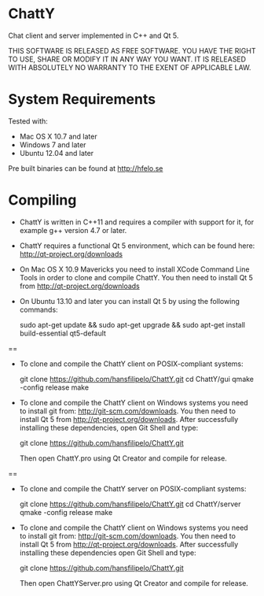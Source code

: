 ChattY
==============

Chat client and server implemented in C++ and Qt 5.

THIS SOFTWARE IS RELEASED AS FREE SOFTWARE. YOU HAVE THE RIGHT TO USE, SHARE OR MODIFY IT IN ANY WAY YOU WANT. IT IS RELEASED WITH ABSOLUTELY NO WARRANTY TO THE EXENT OF APPLICABLE LAW.

System Requirements
==============

Tested with: 

* Mac OS X 10.7 and later
* Windows 7 and later
* Ubuntu 12.04 and later

Pre built binaries can be found at http://hfelo.se

Compiling
==============

- ChattY is written in C++11 and requires a compiler with support for it, for example g++ version 4.7 or later.

- ChattY requires a functional Qt 5 environment, which can be found here: http://qt-project.org/downloads

- On Mac OS X 10.9 Mavericks you need to install XCode Command Line Tools in order to clone and compile ChattY. You then need to install Qt 5 from http://qt-project.org/downloads

- On Ubuntu 13.10 and later you can install Qt 5 by using the following commands:

    sudo apt-get update && sudo apt-get upgrade && sudo apt-get install build-essential qt5-default

==

- To clone and compile the ChattY client on POSIX-compliant systems:

    git clone https://github.com/hansfilipelo/ChattY.git
    cd ChattY/gui
    qmake -config release
    make

- To clone and compile the ChattY client on Windows systems you need to install git from: http://git-scm.com/downloads. You then need to install Qt 5 from http://qt-project.org/downloads. After successfully installing these dependencies, open Git Shell and type:

    git clone https://github.com/hansfilipelo/ChattY.git

    Then open ChattY.pro using Qt Creator and compile for release.

==

- To clone and compile the ChattY server on POSIX-compliant systems:

    git clone https://github.com/hansfilipelo/ChattY.git
    cd ChattY/server
    qmake -config release
    make
    
- To clone and compile the ChattY client on Windows systems you need to install git from: http://git-scm.com/downloads. You then need to install Qt 5 from http://qt-project.org/downloads. After successfully installing these dependencies open Git Shell and type:

    git clone https://github.com/hansfilipelo/ChattY.git

    Then open ChattYServer.pro using Qt Creator and compile for release.